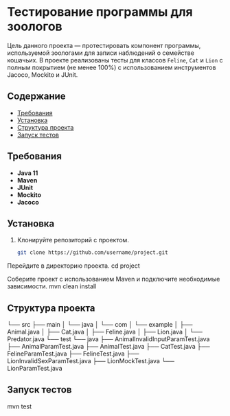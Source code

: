 # Тестирование программы для зоологов

Цель данного проекта — протестировать компонент программы, используемой зоологами для записи наблюдений о семействе кошачьих. В проекте реализованы тесты для классов `Feline`, `Cat` и `Lion` с полным покрытием (не менее 100%) с использованием инструментов Jacoco, Mockito и JUnit.

## Содержание

- [Требования](#требования)
- [Установка](#установка)
- [Структура проекта](#структура-проекта)
- [Запуск тестов](#запуск-тестов)

## Требования

- **Java 11**
- **Maven**
- **JUnit**
- **Mockito**
- **Jacoco**

## Установка

1. Клонируйте репозиторий с проектом.

   ```bash
   git clone https://github.com/username/project.git
Перейдите в директорию проекта.
cd project

Соберите проект с использованием Maven и подключите необходимые зависимости.
mvn clean install

## Структура проекта
   
└── src
    ├── main
    │   └── java
    │       └── com
    │           └── example
    │               ├── Animal.java
    │               ├── Cat.java
    │               ├── Feline.java
    │               ├── Lion.java
    │               └── Predator.java
    └── test
        └── java
            ├── AnimalInvalidInputParamTest.java
            ├── AnimalParamTest.java
            ├── AnimalTest.java
            ├── CatTest.java
            ├── FelineParamTest.java
            ├── FelineTest.java
            ├── LionInvalidSexParamTest.java
            ├── LionMockTest.java
            └── LionParamTest.java

## Запуск тестов

mvn test
